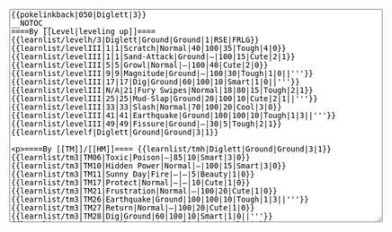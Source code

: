 </p><textarea readonly="" accesskey="," id="wpTextbox1" cols="80" rows="25" style="" class="mw-editfont-monospace" lang="en" dir="ltr" name="wpTextbox1">{{pokelinkback|050|Diglett|3}}
__NOTOC__
====By [[Level|leveling up]]====
{{learnlist/levelh/3|Diglett|Ground|Ground|1|RSE|FRLG}}
{{learnlist/levelIII|1|1|Scratch|Normal|40|100|35|Tough|4|0}}
{{learnlist/levelIII|1|1|Sand-Attack|Ground|—|100|15|Cute|2|1}}
{{learnlist/levelIII|5|5|Growl|Normal|—|100|40|Cute|2|0}}
{{learnlist/levelIII|9|9|Magnitude|Ground|—|100|30|Tough|1|0||'''}}
{{learnlist/levelIII|17|17|Dig|Ground|60|100|10|Smart|1|0||'''}}
{{learnlist/levelIII|N/A|21|Fury Swipes|Normal|18|80|15|Tough|2|1}}
{{learnlist/levelIII|25|25|Mud-Slap|Ground|20|100|10|Cute|2|1||'''}}
{{learnlist/levelIII|33|33|Slash|Normal|70|100|20|Cool|3|0}}
{{learnlist/levelIII|41|41|Earthquake|Ground|100|100|10|Tough|1|3||'''}}
{{learnlist/levelIII|49|49|Fissure|Ground|—|30|5|Tough|2|1}}
{{learnlist/levelf|Diglett|Ground|Ground|3|1}}

====By [[TM]]/[[HM]]====
{{learnlist/tmh|Diglett|Ground|Ground|3|1}}
{{learnlist/tm3|TM06|Toxic|Poison|—|85|10|Smart|3|0}}
{{learnlist/tm3|TM10|Hidden Power|Normal|—|100|15|Smart|3|0}}
{{learnlist/tm3|TM11|Sunny Day|Fire|—|—|5|Beauty|1|0}}
{{learnlist/tm3|TM17|Protect|Normal|—|—|10|Cute|1|0}}
{{learnlist/tm3|TM21|Frustration|Normal|—|100|20|Cute|1|0}}
{{learnlist/tm3|TM26|Earthquake|Ground|100|100|10|Tough|1|3||'''}}
{{learnlist/tm3|TM27|Return|Normal|—|100|20|Cute|1|0}}
{{learnlist/tm3|TM28|Dig|Ground|60|100|10|Smart|1|0||'''}}
{{learnlist/tm3|TM32|Double Team|Normal|—|—|15|Cool|2|0}}
{{learnlist/tm3|TM36|Sludge Bomb|Poison|90|100|10|Tough|2|1}}
{{learnlist/tm3|TM39|Rock Tomb|Rock|50|80|10|Smart|3|0}}
{{learnlist/tm3|TM40|Aerial Ace|Flying|60|—|20|Cool|2|0}}
{{learnlist/tm3|TM42|Facade|Normal|70|100|20|Cute|2|0}}
{{learnlist/tm3|TM43|Secret Power|Normal|70|100|20|Smart|1|0}}
{{learnlist/tm3|TM44|Rest|Psychic|—|—|10|Cute|2|0}}
{{learnlist/tm3|TM45|Attract|Normal|—|100|15|Cute|2|0}}
{{learnlist/tm3|TM46|Thief|Dark|40|100|10|Tough|1|0}}
{{learnlist/tm3|HM01|Cut|Normal|50|95|30|Cool|2|1}}
{{learnlist/tm3|HM06|Rock Smash|Fighting|20|100|15|Tough|1|0}}
{{learnlist/tmf|Diglett|Ground|Ground|3|1}}

====By {{pkmn|breeding}}====
{{learnlist/breedh|Diglett|Ground|Ground|3|1}}
{{learnlist/breed3|{{MSP/3|352|Kecleon}}|AncientPower|Rock|60|100|5|Tough|1|0}}
{{learnlist/breed3|{{MSP/3|215|Sneasel}}|Beat Up|Dark|10|100|10|Smart|2|1}}
{{learnlist/breed3|{{MSP/3|052|Meowth}}{{MSP/3|053|Persian}}{{MSP/3|197|Umbreon}}{{MSP/3|215|Sneasel}}{{MSP/3|216|Teddiursa}}{{MSP/3|217|Ursaring}}&lt;br>{{MSP/3|228|Houndour}}{{MSP/3|229|Houndoom}}{{MSP/3|274|Nuzleaf}}{{MSP/3|287|Slakoth}}{{MSP/3|289|Slaking}}{{MSP/3|300|Skitty}}&lt;br>{{MSP/3|303|Mawile}}{{MSP/3|327|Spinda}}{{MSP/3|352|Kecleon}}|Faint Attack|Dark|60|—|20|Smart|2|0}}
{{learnlist/breed3|{{MSP/3|019|Rattata}}{{MSP/3|020|Raticate}}{{MSP/3|128|Tauros}}{{MSP/3|197|Umbreon}}{{MSP/3|206|Dunsparce}}{{MSP/3|335|Zangoose}}|Pursuit|Dark|40|100|20|Smart|2|1}}
{{learnlist/breed3|{{MSP/3|323|Camerupt}}|Rock Slide|Rock|75|90|10|Tough|1|3}}
{{learnlist/breed3|{{MSP/3|023|Ekans}}{{MSP/3|024|Arbok}}{{MSP/3|052|Meowth}}{{MSP/3|053|Persian}}{{MSP/3|054|Psyduck}}{{MSP/3|055|Golduck}}&lt;br>{{MSP/3|056|Mankey}}{{MSP/3|057|Primeape}}{{MSP/3|190|Aipom}}{{MSP/3|197|Umbreon}}{{MSP/3|206|Dunsparce}}{{MSP/3|215|Sneasel}}&lt;br>{{MSP/3|293|Whismur}}{{MSP/3|294|Loudred}}{{MSP/3|295|Exploud}}{{MSP/3|336|Seviper}}{{MSP/3|352|Kecleon}}|Screech|Normal|—|85|40|Smart|1|3}}
{{learnlist/breed3|{{MSP/3|288|Vigoroth}}{{MSP/3|293|Whismur}}{{MSP/3|294|Loudred}}{{MSP/3|295|Exploud}}{{MSP/3|327|Spinda}}|Uproar|Normal|50|100|10|Cute|3|0}}
{{learnlist/breedf|Diglett|Ground|Ground|3|1}}

====By [[Move Tutor|tutoring]]====
{{learnlist/tutorh|Diglett|Ground|Ground|3|1}}
{{learnlist/tutor3|Body Slam|Normal|85|100|15|Tough|1|4|||yes|yes|yes}}
{{learnlist/tutor3|Double-Edge|Normal|120|100|15|Tough|6|0|||yes|yes|yes}}
{{learnlist/tutor3|Endure|Normal|—|—|10|Tough|2|0|||no|yes|no}}
{{learnlist/tutor3|Mimic|Normal|—|—|10|Cute|1|0|||yes|yes|yes}}
{{learnlist/tutor3|Mud-Slap|Ground|20|100|10|Cute|2|1||'''|no|yes|no}}
{{learnlist/tutor3|Rock Slide|Rock|75|90|10|Tough|1|3|||yes|yes|no}}
{{learnlist/tutor3|Sleep Talk|Normal|—|—|10|Cute|3|0|||no|yes|no}}
{{learnlist/tutor3|Snore|Normal|40|100|15|Cute|4|0|||no|yes|no}}
{{learnlist/tutor3|Substitute|Normal|—|—|10|Smart|2|0|||yes|yes|yes}}
{{learnlist/tutor3|Swagger|Normal|—|90|15|Cute|2|0|||no|yes|yes}}
{{learnlist/tutorf|Diglett|Ground|Ground|3|1}}

[[fr:Taupiqueur/Génération 3]]
[[it:Diglett/Mosse apprese in terza generazione]]
[[ja:ディグダ/第六世代以前のおぼえるわざ]]
[[zh:地鼠/第三世代招式表]]
